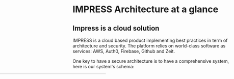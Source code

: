# IMPRESS Architecture at a glance

## Impress is a cloud solution
IMPRESS is a cloud based product implementing best practices in term of architecture and security. The platform relies on world-class software as services: AWS, Auth0, Firebase, Github and Zeit.

One key to have a secure architecture is to have a comprehensive system, here is our system's schema:

<img style="width: calc(100% + 400px);margin-left: -400px;" src="/img/impress-architecture.png" />

## Relying on best-in-class 3rd party provider
Impress leverages 3rd party providers for content delivery, user authentication, real time data storage, as well as server hosting. We chose well-establish best-in-class providers that we review on a regular basis.

### Content Delivery
Content delivery network (CDN) are systems of distributed servers (network) that deliver pages and other web content to a user, based on the geographic locations of the user, the origin of the webpage and the content delivery server. It is effective in speeding the delivery of content of websites with high traffic and websites that have global reach.

We chose ZEIT as Impress Content Delivery Network. ZEIT is a content delivery network that serves the application shell efficiently worldwide. Other companies like Netflix or GitHub rely on ZEIT.

### User Authentication
User authentication is the verification of an active human-to-machine transfer of credentials required for confirmation of a user's authenticity.

We chose Auth0 to provide Impress authentication. Auth0 provides authentication and authorization as a service. It provides crucial features like Single Sign On, Multi Factor Authentication, User Management and Passwordless Authentication. Companies like Atlassian, Nvidia or Mozilla rely on Auth0.

### Real time data storage


### Application Server

### Computation Lambdas

## Impress user roles
**Application Users** can access the IMPRESS application via a [https://*.nx.digital](#) URL. Once the application is loaded, users authenticate. The authentication relies on the Auth0 API to retrieve an identity token (JWT). This token is valid for 1h (by default) and is then used:
  - to retrieve financial data files from our AWS server filesystems.
  - to create factsheet on-demand using AWS lambdas.
  - access real-time private data on Firebase.

**Developers** can connect to our AWS filesystem and computing EC2 instances via SSH, with a dedicated user, using RSA keypairs hosted on Github.

**Administrators** can connect to our AWS filesystem EC2 instance (surface.nx.digital) via SFTP, with a dedicated user, using RSA keypairs hosted on Github. They have access to raw Financial data in read/write as well as a golden copy and application data in read only.

# A few principles that help secure our solution by design
## SSH keys
#### Protect access with passwords is a bad habit:
  - Passwords are generally, predictably, unavoidably weak
  - Password expiration (without a strong password policy user increment their password or use the same on different website).
  - SSH keys are long and complex, far more than any password could be
  - SSH keys don't get transmitted to the remote system
  - SSH Keys is composed of a passphrase and a private Keys.

#### Storage & key management
  At Neoxam, we fetch our clients’ public key from their GitHub account (https://github.com/USER.keys).
  All of our clients must have a GitHub account. If not, they must create one and send us their username in order to get their public keys automatically.
  A script is launched every 5 minutes to synchronize the public and private key. Once the client revokes his public key, it will no longer exist on our server. Therefore, the access is no longer available.
  Your credentials and passphrase must remain confidential so that no one can modify or remove your public key. Our contract and trust is based on it.
  #### How we Create / Read / Update or Delete our Keys
  - Create a key: https://help.github.com/en/enterprise/2.16/user/articles/generating-a-new-ssh-key-and-adding-it-to-the-ssh-agent
  - Read / update / delete : Directly from your github account.

#### [Server access, Protecting codebase access] Usage
- Connect to our server (Surface / Abyss)
- Acess to our codebase
To acess to our server, you need to be whitelisted, we add one of the SSH private key linked to your github account the server or specific folder required.

## Two-factor authentication
Two-factor authentication is an additional security layer for your company that helps addressing the vulnerability of a standard password-only approach. The idea behind it is, once you enter your password or passphrase, you will receive either an SMS or email that contains a code. This code has to be entered by the user in a specific field to make sure that the account has not been hacked.
Github gives you the choice of using two-factor authentication, which we advise you to do.
All we need to have is the client’s GitHub account from which we can extract the public key. Hence the necessity to secure their GitHub account. This will let them share files with us via a protocol (SFTP).

## Decentralized vision of security.
To be define.

## Principle of Least Privilege
The principle means giving a user account or process only those privileges which are essential to perform its intended function. For example, developers only access to customers data during the development phase. After that we remove these access.

# How we designed a secure application and are keeping it that way
## Users management
Users are managed using a dedicated 3rd party SaaS (Auth0).
Auth0 is an authentication and authorization management platform. We manage identity as a Service.
You have the ability to manage the users by yourself:
  - Create / Delete
  - Define the users right (Even in NeoXam teams.)
  - Track connections in the app


## Auditability
We ensure auditability through a comprehensive logging system.
You have access to a log directory exposing all SSH connections and all API Authorization logs. You also have access to detailed authentication information and management interfaces on a dedicated web interface on the [Auth0 Platform](https://manage.auth0.com).
With an additional cost, we can centralise and stream logs to an external service (eg: [Datadog](https://www.datadoghq.com/)) or to the client log centralisation tool. (eg: [Kibana](https://www.elastic.co/products/kibana)). We can also setup automatic mailing to any behaviour rules.

## Application monitoring
Application monitoring through dedicated web interface
NB: Aut0 dashboard / firebase dashboard / AWS dashboard / Zeit (+ Screenshot)
## Application administration
Application administration with the dedicated web dashboard
## Secured Server Access
  - Updates & Security
  - SSH Key
  - User Management
  - Access Via Administration Console

## [COMMUNICATION & NOTIFICATIONS SECURITY]
  The different way to receive information from our applications
  - Mail / Slack
## Ensuring Business Continuity
React to incident:
There is 2 channels of communication to reach us, a dedicated slack channel and a support email address **contact@100m.io**.
The following mechanisms are available to mitigate incidents:
- A command to revert to any daily backup < 30j
- A command to logout currently connected user and resynchronize access keys or revoke all accesses.

# How we set up a secure & OS agnostic software factory in a public cloud environment
## [user management]
Users are managed using team services or ssh keys

## [Software and Infrastructure testing]
How we test Software and Infrastructure:
  - Vulnerability Scanner
  - Penetration Test
  - Secure coding & Codebase Security Audit

## 3rd Party Software
Due diligence before using 3rd Party Software as a Service

## [ADMINISTRATION]
to be define

## [Local Machine Security] We ensure security of our local machines
 - Password protection
 - Encryption
 - Antivirus
 - Updates
 - Remote deactivation (?)

## [Users Training]
Training our team according to last security standards
 - ISO XXXX

## [Network Security]
  To be define

## [COMMUNICATION & NOTIFICATIONS SECURITY]
The different way to receive information from our applications
 - Slack notification
 - Email

## [INFORMATION MANAGEMENT AND CONFIDENTIALITY]
Ensuring information management and confidentiality

# How we guarantee your data security and privacy
## [PERMISSIONING]
We define finely what tasks users can perform and what features users can access
## [Data is encrypted at rest and in transit]
We encrypt all our transiting data
  - In Transit
  - At Rest
  - Additional Encryption

## [Data Location & Privacy Shield]
Date are located in Europe See XXXXX

## [GDPR] Our key steps to ensure GDPR compliance
The only service provider used by NeoXam for cloud data storage is Amazon AWS which respect industry regulations, government legislation and is GDPR compliant (https://aws.amazon.com/blogs/security/all-aws-services-gdpr-ready/). The same goes for Auth0 (https://auth0.com/docs/compliance/gdpr) and Firebase (https://firebase.google.com/support/privacy) which are also GDPR compliant.
Neoxam is GDPR compliant since we do not use personal data, we do not share our data and we stock our data in a way that it is safe from hacking.

## [DATACENTER PHYSICAL SECURITY]
How we secure physically our data.
...

## [DATA ACCESS ADMIN ?]
How to..

## [DISCARDING DATABASE ?]
DISCARDING DATABASE by using a static file...

## [BACK UP AND RECOVERY]
We stock our data in two different places: in AWS and in Firebase.
In AWS we push all the data that is sensible. Our server is configured in a way that it is backed up daily and weekly. This means that we can go either 1 day or 3 days back and fetch the back up that was made on this day, or instead go 2 weeks or 3 week back and fetch the data that was made on this week.
​
In firebase, the data is backed up on a daily basis. Firebase contains only the configuration of the application and the referential data of a fund.

## [REVERSIBILITY]
to be define

# F.A.Q.
## Employees leaving the company
### how do you handle employees leaving the company ?
Each developer has an email that allows him to access to GitHub, Auth0, Firebase, AWS and Zeit.
If a developer quits the job, all that has to be done is:
- remove his email from LDAP
- remove his access to GitHub
- remove his access to AWS
- remove his access to firebase (for all databases)
- change firebase api key (for all projects)
- remove his access to Auth0 (all clients)
- remove his access to Zeit

## Loss of a device
### how do you handle loss of a device ?

## Password policy
### how do you impose password policy ?
